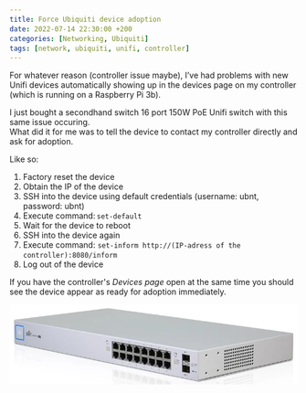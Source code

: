 ```yaml
---
title: Force Ubiquiti device adoption
date: 2022-07-14 22:30:00 +200
categories: [Networking, Ubiquiti]
tags: [network, ubiquiti, unifi, controller]
---
```


For whatever reason (controller issue maybe), I’ve had problems with new Unifi devices automatically showing up in the devices page on my controller (which is running on a Raspberry Pi 3b).  

I just bought a secondhand switch 16 port 150W PoE Unifi switch with this same issue occuring.  
What did it for me was to tell the device to contact my controller directly and ask for adoption. 

Like so:  

1. Factory reset the device
1. Obtain the IP of the device 
1. SSH into the device using default credentials (username: ubnt, password: ubnt) 
1. Execute command: ``set-default
``
1. Wait for the device to reboot 
1. SSH into the device again 
1. Execute command: ``
set-inform http://(IP-adress of the controller):8080/inform 
``
1. Log out of the device 

If you have the controller's *Devices page* open at the same time you should see the device appear as ready for adoption immediately.  

![Unifi Switch](/assets/unifiswitch.png)